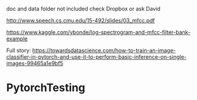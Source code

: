 doc and data folder not included check Dropbox or ask David


http://www.speech.cs.cmu.edu/15-492/slides/03_mfcc.pdf

https://www.kaggle.com/ybonde/log-spectrogram-and-mfcc-filter-bank-example


Full story:
https://towardsdatascience.com/how-to-train-an-image-classifier-in-pytorch-and-use-it-to-perform-basic-inference-on-single-images-99465a1e9bf5


# PytorchTesting